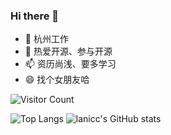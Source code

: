### Hi there 👋

- 🔭 杭州工作
- 👯 热爱开源、参与开源
- 📫 资历尚浅、要多学习
- 😄 找个女朋友哈

![Visitor Count](https://profile-counter.glitch.me/lanicc/count.svg)

![Top Langs](https://github-readme-stats.vercel.app/api/top-langs/?username=lanicc&layout=compact&theme=tokyonight)
![lanicc's GitHub stats](https://github-readme-stats.vercel.app/api?username=lanicc&show_icons=true&theme=tokyonight)
